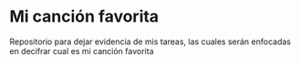 # Mi canción favorita
Repositorio para dejar evidencia de mis tareas, las cuales serán enfocadas en decifrar cual es mi canción favorita
